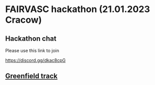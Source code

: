 # FAIRVASC hackathon (21.01.2023 Cracow)

## Hackathon chat

Please use this link to join

https://discord.gg/dkac8cpG

## [Greenfield track](/greenfield/)


